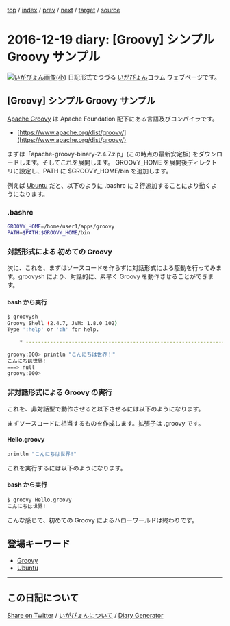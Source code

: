[top](https://igapyon.github.io/diary/) 
 / [index](https://igapyon.github.io/diary/2016/index.html) 
 / [prev](https://igapyon.github.io/diary/2016/ig161218.html) 
 / [next](https://igapyon.github.io/diary/2016/ig161220.html) 
 / [target](https://igapyon.github.io/diary/2016/ig161219.html) 
 / [source](https://github.com/igapyon/diary/blob/gh-pages/2016/ig161219.html.src.md) 

2016-12-19 diary:  [Groovy] シンプル Groovy サンプル
=====================================================================================================
[![いがぴょん画像(小)](https://igapyon.github.io/diary/images/iga200306s.jpg "いがぴょん")](https://igapyon.github.io/diary/memo/memoigapyon.html) 日記形式でつづる [いがぴょん](https://igapyon.github.io/diary/memo/memoigapyon.html)コラム ウェブページです。

##  [Groovy] シンプル Groovy サンプル

[Apache Groovy](http://groovy-lang.org/) は Apache Foundation 配下にある言語及びコンパイラです。

* [https://www.apache.org/dist/groovy/](https://www.apache.org/dist/groovy/)

まずは「apache-groovy-binary-2.4.7.zip」(この時点の最新安定板) をダウンロードします。そしてこれを展開します。
GROOVY_HOME を展開後ディレクトリに設定し、PATH に $GROOVY_HOME/bin を追加します。

例えば [Ubuntu](https://igapyon.github.io/diary/keyword/ubuntu.html) だと、以下のように .bashrc に２行追加することにより動くようになります。


### .bashrc


```sh
GROOVY_HOME=/home/user1/apps/groovy
PATH=$PATH:$GROOVY_HOME/bin
```



### 対話形式による 初めての Groovy

次に、これを、まずはソースコードを作らずに対話形式による駆動を行ってみます。groovysh により、対話的に、素早く Groovy を動作させることができます。

#### bash から実行


```sh
$ groovysh
Groovy Shell (2.4.7, JVM: 1.8.0_102)
Type ':help' or ':h' for help.

    * ----------------------------------------------------------------------------

groovy:000> println "こんにちは世界！"
こんにちは世界!
===> null
groovy:000> 
```



### 非対話形式による Groovy の実行

これを、非対話型で動作させると以下させるには以下のようになります。

まずソースコードに相当するものを作成します。拡張子は .groovy です。

#### Hello.groovy


```sh
println "こんにちは世界!"
```


これを実行するには以下のようになります。

#### bash から実行


```sh
$ groovy Hello.groovy
こんにちは世界!
```


こんな感じで、初めての Groovy によるハローワールドは終わりです。


## 登場キーワード

* [Groovy](https://igapyon.github.io/diary/keyword/groovy.html)
* [Ubuntu](https://igapyon.github.io/diary/keyword/ubuntu.html)

----------------------------------------------------------------------------------------------------

## この日記について

[Share on Twitter](https://twitter.com/intent/tweet?hashtags=igapyon%2Cdiary%2C%E3%81%84%E3%81%8C%E3%81%B4%E3%82%87%E3%82%93%2CGroovy%2CUbuntu&text=+%5BGroovy%5D+%E3%82%B7%E3%83%B3%E3%83%97%E3%83%AB+Groovy+%E3%82%B5%E3%83%B3%E3%83%97%E3%83%AB&url=https%3A%2F%2Figapyon.github.io%2Fdiary%2F2016%2Fig161219.html) / [いがぴょんについて](https://igapyon.github.io/diary/memo/memoigapyon.html) / [Diary Generator](https://github.com/igapyon/igapyonv3)
